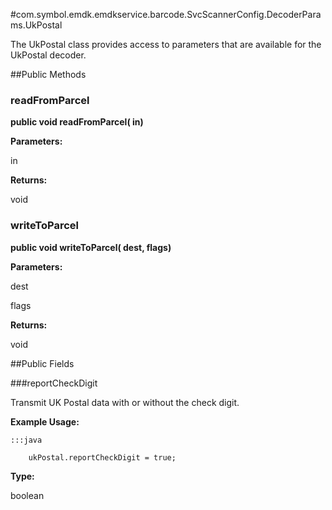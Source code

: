#com.symbol.emdk.emdkservice.barcode.SvcScannerConfig.DecoderParams.UkPostal

The UkPostal class provides access to parameters that are available
 for the UkPostal decoder.



##Public Methods

### readFromParcel

**public void readFromParcel( in)**



**Parameters:**

in

**Returns:**

void

### writeToParcel

**public void writeToParcel( dest,  flags)**



**Parameters:**

dest

flags

**Returns:**

void

##Public Fields

###reportCheckDigit

Transmit UK Postal data with or without the check digit.
 
 
 
 
 
 



**Example Usage:**
	
	:::java	
	 	
	 	ukPostal.reportCheckDigit = true;


**Type:**

boolean

